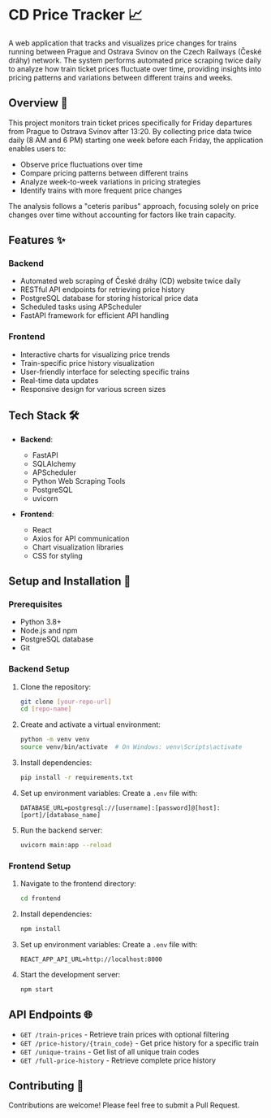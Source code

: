 # CD Price Tracker 📈

A web application that tracks and visualizes price changes for trains running between Prague and Ostrava Svinov on the Czech Railways (České dráhy) network. The system performs automated price scraping twice daily to analyze how train ticket prices fluctuate over time, providing insights into pricing patterns and variations between different trains and weeks.

## Overview 🚂

This project monitors train ticket prices specifically for Friday departures from Prague to Ostrava Svinov after 13:20. By collecting price data twice daily (8 AM and 6 PM) starting one week before each Friday, the application enables users to:
- Observe price fluctuations over time
- Compare pricing patterns between different trains
- Analyze week-to-week variations in pricing strategies
- Identify trains with more frequent price changes

The analysis follows a "ceteris paribus" approach, focusing solely on price changes over time without accounting for factors like train capacity.

## Features ✨

### Backend
- Automated web scraping of České dráhy (CD) website twice daily
- RESTful API endpoints for retrieving price history
- PostgreSQL database for storing historical price data
- Scheduled tasks using APScheduler
- FastAPI framework for efficient API handling

### Frontend
- Interactive charts for visualizing price trends
- Train-specific price history visualization
- User-friendly interface for selecting specific trains
- Real-time data updates
- Responsive design for various screen sizes

## Tech Stack 🛠

- **Backend**:
  - FastAPI
  - SQLAlchemy
  - APScheduler
  - Python Web Scraping Tools
  - PostgreSQL
  - uvicorn

- **Frontend**:
  - React
  - Axios for API communication
  - Chart visualization libraries
  - CSS for styling

## Setup and Installation 🚀

### Prerequisites
- Python 3.8+
- Node.js and npm
- PostgreSQL database
- Git

### Backend Setup
1. Clone the repository:
   ```bash
   git clone [your-repo-url]
   cd [repo-name]
   ```

2. Create and activate a virtual environment:
   ```bash
   python -m venv venv
   source venv/bin/activate  # On Windows: venv\Scripts\activate
   ```

3. Install dependencies:
   ```bash
   pip install -r requirements.txt
   ```

4. Set up environment variables:
   Create a `.env` file with:
   ```
   DATABASE_URL=postgresql://[username]:[password]@[host]:[port]/[database_name]
   ```

5. Run the backend server:
   ```bash
   uvicorn main:app --reload
   ```

### Frontend Setup
1. Navigate to the frontend directory:
   ```bash
   cd frontend
   ```

2. Install dependencies:
   ```bash
   npm install
   ```

3. Set up environment variables:
   Create a `.env` file with:
   ```
   REACT_APP_API_URL=http://localhost:8000
   ```

4. Start the development server:
   ```bash
   npm start
   ```

## API Endpoints 🌐

- `GET /train-prices` - Retrieve train prices with optional filtering
- `GET /price-history/{train_code}` - Get price history for a specific train
- `GET /unique-trains` - Get list of all unique train codes
- `GET /full-price-history` - Retrieve complete price history

## Contributing 🤝

Contributions are welcome! Please feel free to submit a Pull Request.
